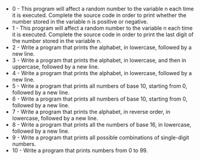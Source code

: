 * 0 - This program will affect a random number to the variable n each time it is executed. Complete the source code in order to print whether the number stored in the variable n is positive or negative.
* 1 - This program will affect a random number to the variable n each time it is executed. Complete the source code in order to print the last digit of the number stored in the variable n. 
* 2 - Write a program that prints the alphabet, in lowercase, followed by a new line.
* 3 - Write a program that prints the alphabet, in lowercase, and then in uppercase, followed by a new line.
* 4 - Write a program that prints the alphabet, in lowercase, followed by a new line.
* 5 - Write a program that prints all numbers of base 10, starting from 0, followed by a new line.
* 6 - Write a program that prints all numbers of base 10, starting from 0, followed by a new line.
* 7 - Write a program that prints the alphabet, in reverse order, in lowercase, followed by a new line.
* 8 - Write a program that prints all the numbers of base 16, in lowercase, followed by a new line.
* 9 - Write a program that prints all possible combinations of single-digit numbers.
* 10 - Write a program that prints numbers from 0 to 99.
